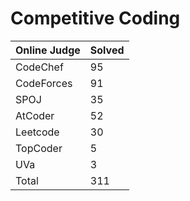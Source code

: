 # Competitive Coding
|Online Judge|Solved|
|------ | ------|
|CodeChef | 95 |  
|CodeForces | 91 |  
|SPOJ | 35 |  
|AtCoder | 52 |  
|Leetcode | 30 |  
|TopCoder | 5 |  
|UVa | 3 |  
|Total | 311 |